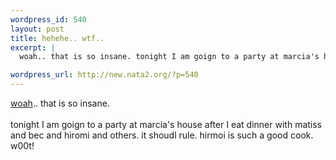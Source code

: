 ```yaml
--- 
wordpress_id: 540
layout: post
title: hehehe.. wtf..
excerpt: |
  woah.. that is so insane. tonight I am goign to a party at marcia's house after I eat dinner with matiss and bec and hiromi and others. it shoudl rule. hirmoi is such a good cook. w00t!

wordpress_url: http://new.nata2.org/?p=540
---
```

<a href="http://www.sod.co.jp/asx/300k/hat001_300k.asx">woah</a>.. that is so insane. <br/><br/>tonight I am goign to a party at marcia's house after I eat dinner with matiss and bec and hiromi and others. it shoudl rule. hirmoi is such a good cook. w00t!
